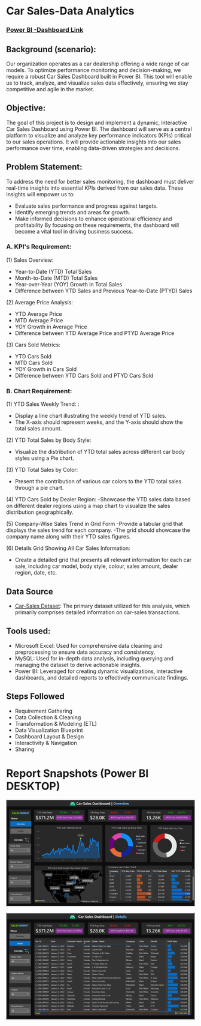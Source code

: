 # Car Sales-Data Analytics

### [Power BI -Dashboard Link](https://github.com/sachinbasyal/Car-Sales-Data-Analytics/blob/main/Dashboard%20%26%20Report/Car%20Sales%20-Insights.pbix)

## Background (scenario):
Our organization operates as a car dealership offering a wide range of car models. To optimize performance monitoring and decision-making, we require a robust Car Sales Dashboard built in Power BI. This tool will enable us to track, analyze, and visualize sales data effectively, ensuring we stay competitive and agile in the market.

## Objective:
The goal of this project is to design and implement a dynamic, interactive Car Sales Dashboard using Power BI. The dashboard will serve as a central platform to visualize and analyze key performance indicators (KPIs) critical to our sales operations. It will provide actionable insights into our sales performance over time, enabling data-driven strategies and decisions.

## Problem Statement:
To address the need for better sales monitoring, the dashboard must deliver real-time insights into essential KPIs derived from our sales data. These insights will empower us to:
- Evaluate sales performance and progress against targets.
- Identify emerging trends and areas for growth.
- Make informed decisions to enhance operational efficiency and profitability
By focusing on these requirements, the dashboard will become a vital tool in driving business success.

### A. KPI's Requirement:
(1) Sales Overview:
- Year-to-Date (YTD) Total Sales
- Month-to-Date (MTD) Total Sales
- Year-over-Year (YOY) Growth in Total Sales
- Difference between YTD Sales and Previous Year-to-Date (PTYD) Sales

(2) Average Price Analysis:
- YTD Average Price
- MTD Average Price
- YOY Growth in Average Price
- Difference between YTD Average Price and PTYD Average Price

(3) Cars Sold Metrics:
- YTD Cars Sold
- MTD Cars Sold
- YOY Growth in Cars Sold
- Difference between YTD Cars Sold and PTYD Cars Sold

### B. Chart Requirement:
(1) YTD Sales Weekly Trend: :
- Display a line chart illustrating the weekly trend of YTD sales.
- The X-axis should represent weeks, and the Y-axis should show the total sales amount.

(2) YTD Total Sales by Body Style:
- Visualize the distribution of YTD total sales across different car body styles using a Pie chart.

(3) YTD Total Sales by Color:
- Present the contribution of various car colors to the YTD total sales through a pie chart.

(4) YTD Cars Sold by Dealer Region:
-Showcase the YTD sales data based on different dealer regions using a map chart to visualize the sales distribution geographically.

(5) Company-Wise Sales Trend in Grid Form
-Provide a tabular grid that displays the sales trend for each company.
-The grid should showcase the company name along with their YTD sales figures.

(6) Details Grid Showing All Car Sales Information:
- Create a detailed grid that presents all relevant information for each car sale, including car model, body style, colour, sales amount, dealer region, date, etc.

## Data Source
- [Car-Sales Dataset](https://github.com/sachinbasyal/Car-Sales-Data-Analytics/blob/main/Dataset/Car%20Sales.xlsx): The primary dataset utilized for this analysis, which primarily comprises detailed information on car-sales transactions.

## Tools used:
- Microsoft Excel: Used for comprehensive data cleaning and preprocessing to ensure data accuracy and consistency.
- MySQL: Used for in-depth data analysis, including querying and managing the dataset to derive actionable insights.
- Power BI: Leveraged for creating dynamic visualizations, interactive dashboards, and detailed reports to effectively communicate findings.

## Steps Followed
- Requirement Gathering
- Data Collection & Cleaning
- Transformation & Modeling (ETL)
- Data Visualization Blueprint
- Dashboard Layout & Design
- Interactivity & Navigation
- Sharing

# Report Snapshots (Power BI DESKTOP)

![Dashboard_upload](https://github.com/sachinbasyal/Car-Sales-Data-Analytics/blob/main/Dashboard%20%26%20Report/Dashboard%20view-1.png)

![Dashboard_2_upload](https://github.com/sachinbasyal/Car-Sales-Data-Analytics/blob/main/Dashboard%20%26%20Report/Dashboard%20view-2.png)
